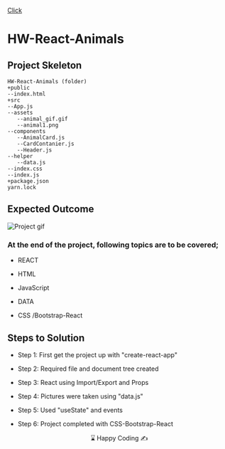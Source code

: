 [Click](https://hw-react-animals.netlify.app/)

# HW-React-Animals

## Project Skeleton 
```
HW-React-Animals (folder)
+public
--index.html
+src
--App.js
--assets
   --animal_gif.gif
   --animal1.png
--components
   --AnimalCard.js
   --CardContanier.js
   --Header.js
--helper
   --data.js
--index.css
--index.js
+package.json
yarn.lock
```
## Expected Outcome

![Project gif](./src/assets/animal_gif.gif)


### At the end of the project, following topics are to be covered;
- REACT

- HTML 

- JavaScript

- DATA

- CSS /Bootstrap-React


## Steps to Solution

- Step 1: First get the project up with "create-react-app"

- Step 2: Required file and document tree created

- Step 3: React using Import/Export and Props

- Step 4: Pictures were taken using "data.js"

- Step 5: Used "useState" and events

- Step 6: Project completed with CSS-Bootstrap-React




<center> ⌛ Happy Coding  ✍ </center>
